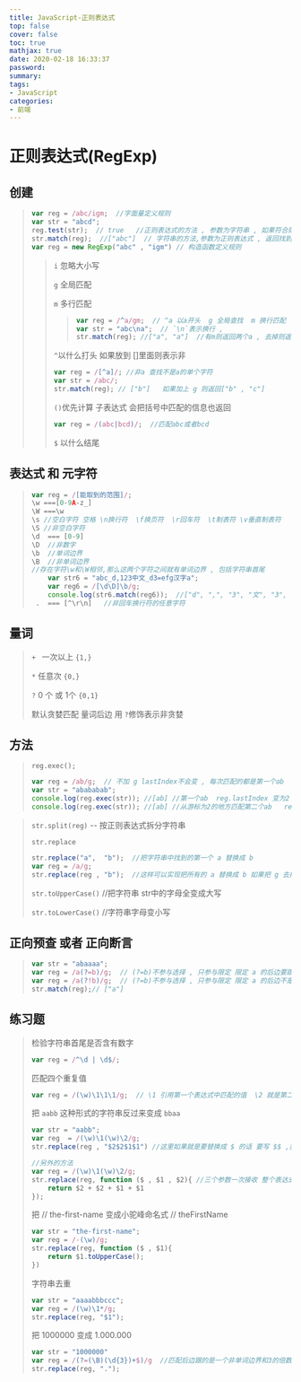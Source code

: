 ```yaml
---
title: JavaScript-正则表达式
top: false
cover: false
toc: true
mathjax: true
date: 2020-02-18 16:33:37
password:
summary:
tags:
- JavaScript
categories:
- 前端
---
```


# 正则表达式(RegExp)

## 创建

> ```js
> var reg = /abc/igm;  //字面量定义规则
> var str = "abcd";
> reg.test(str);  // true   //正则表达式的方法 , 参数为字符串 , 如果符合则返回true
> str.match(reg);  //["abc"]  // 字符串的方法,参数为正则表达式 , 返回找到的字符串
> var reg = new RegExp("abc" , "igm") // 构造函数定义规则
> ```
>
> > `i` 忽略大小写
> >
> > `g` 全局匹配
> >
> > `m` 多行匹配
> >
> > > ```js
> > > var reg = /^a/gm;  // ^a 以a开头  g 全局查找  m 换行匹配
> > > var str = "abc\na";  // `\n`表示换行 ,
> > > str.match(reg); //["a", "a"]  //有m则返回两个a , 去掉则返回一个a
> > > ```
> > >
> > > 
> >
> > `^`以什么打头 如果放到 []里面则表示非
> >
> > ```js
> > var reg = /[^a]/; //非a 查找不是a的单个字符
> > var str = /abc/;
> > str.match(reg); // ["b"]   如果加上 g 则返回["b" , "c"]
> > ```
> >
> > `()`优先计算     子表达式    会把括号中匹配的信息也返回
> >
> > ```js
> > var reg = /(abc|bcd)/;  //匹配abc或者bcd
> > ```
> >
> > `$` 以什么结尾
>
>  

## 表达式 和 元字符

> ```js
> var reg = /[能取到的范围]/; 
> \w ===[0-9A-z_] 
> \W ===\w
> \s //空白字符 空格 \n换行符  \f换页符  \r回车符  \t制表符 \v垂直制表符
> \S //非空白字符  
> \d  === [0-9]
> \D  //非数字
> \b  //单词边界
> \B  //非单词边界
> //存在字符\w和\W相邻,那么这两个字符之间就有单词边界 , 包括字符串首尾
>     var str6 = "abc_d,123中文_d3=efg汉字a";
>     var reg6 = /[\d\D]\b/g;
>     console.log(str6.match(reg6));  //["d", ",", "3", "文", "3", "=", "g", "字", "a"]  // 匹配的是 右边存在单词边界的字符
>  .  === [^\r\n]   //非回车换行符的任意字符
> ```
>
> 

## 量词

> `+ `  一次以上 `{1,}`
>
> `*` 任意次   `{0,}`
>
> `?`  0 个 或 1个 `{0,1}`
>
> 默认贪婪匹配 量词后边 用 `?`修饰表示非贪婪

## 方法

> `reg.exec();`
>
> ```js
> var reg = /ab/g;  // 不加 g lastIndex不会变 , 每次匹配的都是第一个ab
> var str = "abababab";
> console.log(reg.exec(str)); //[ab] //第一个ab  reg.lastIndex 变为2
> console.log(reg.exec(str)); //[ab] //从游标为2的地方匹配第二个ab   reg.lastIndex 变为4
> ```

> `str.split(reg)`    -- 按正则表达式拆分字符串
>
> `str.replace`
>
> ```js
> str.replace("a",  "b");  //把字符串中找到的第一个 a 替换成 b
> var reg = /a/g;
> str.replace(reg , "b");  //这样可以实现把所有的 a 替换成 b 如果把 g 去掉 也只能替换第一个 a
> ```
>
> `str.toUpperCase()`  //把字符串 str中的字母全变成大写
>
> `str.toLowerCase()` //字符串字母变小写

## 正向预查  或者  正向断言

> ```js
> var str = "abaaaa";
> var reg = /a(?=b)/g;  // (?=b)不参与选择 , 只参与限定 限定 a 的后边要跟着b 
> var reg = /a(?!b)/g;  // (?=b)不参与选择 , 只参与限定 限定 a 的后边不是 b 
> str.match(reg);// ["a"]
> ```

## 练习题

> 检验字符串首尾是否含有数字
>
> ```js
> var reg = /^\d | \d$/;
> ```
>
> 匹配四个重复值
>
> ```js
> var reg = /(\w)\1\1\1/g;  // \1 引用第一个表达式中匹配的值  \2 就是第二个 依次类推
> ```
>
> 把 `aabb` 这种形式的字符串反过来变成 `bbaa`
>
> ```js
> var str = "aabb";
> var reg  = /(\w)\1(\w)\2/g;
> str.replace(reg , "$2$2$1$1") //这里如果就是要替换成 $ 的话 要写 $$ ,类似于转义
> 
> //另外的方法
> var reg = /(\w)\1(\w)\2/g;
> str.replace(reg, function ($ , $1 , $2){ //三个参数一次接收 整个表达式返回结果 , 第一个子表达式结果 , 第二个子表达式结果
>     return $2 + $2 + $1 + $1
> });
> ```
>
> 把 // the-first-name 变成小驼峰命名式 // theFirstName
>
> ```js
> var str = "the-first-name";
> var reg = /-(\w)/g;
> str.replace(reg, function ($ , $1){
>     return $1.toUpperCase();
> })
> ```
>
> 字符串去重
>
> ```js
> var str = "aaaabbbccc";
> var reg = /(\w)\1*/g;
> str.replace(reg, "$1");
> ```
>
> 把 1000000 变成 1.000.000
>
> ```js
> var str = "1000000"
> var reg = /(?=(\B)(\d{3})+$)/g  //匹配后边跟的是一个非单词边界和3的倍数个数字的空白字符
> str.replace(reg, ".");
> ```
>
> 